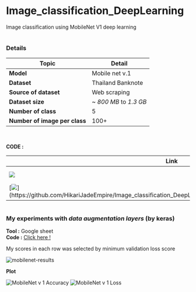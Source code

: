# Image_classification_DeepLearning
Image classification using MobileNet V1 deep learning

# <h3> Details </h3>

| Topic | Detail |
|--|--|
| **Model** | Mobile net v.1 |
| **Dataset** | Thailand Banknote |
| **Source of dataset** | Web scraping |
| **Dataset size** | ~ *800 MB* to *1.3 GB* |
| **Number of class** | 5 |
| **Number of image per class** | 100+ |

<br>

**CODE :** <br>

| Link | Description |
|---|---|
| [![](https://colab.research.google.com/assets/colab-badge.svg)](https://colab.research.google.com/github/HikariJadeEmpire/Image_classification_DeepLearning/blob/main/MobileNet_with_GradCAM.ipynb) | code by Colab |
| [![](https://img.shields.io/badge/Github-.ipynb-rgb(208,211,212)?style=f?style=flat-square&logo=github&logoColor=white)](https://github.com/HikariJadeEmpire/Image_classification_DeepLearning/blob/main/MobileNet_with_GradCAM.ipynb) | code by Github |

# <h3> My experiments with *data augmentation layers* (by keras) </h3>

**Tool :** Google sheet <br>
**Code :** [Click here !](https://github.com/HikariJadeEmpire/Image_classification_DeepLearning/blob/main/MobileNet_with_Augmentation_layer.ipynb)

My scores in each row was selected by minimum validation loss score <br>

![mobilenet-results](https://github.com/HikariJadeEmpire/Image_classification_DeepLearning/assets/118663358/bc94de6f-3f48-4d11-bf77-be13031097a1)

**Plot**

![MobileNet v 1 Accuracy](https://github.com/HikariJadeEmpire/Image_classification_DeepLearning/assets/118663358/cc40c27e-0fd8-43a1-a797-98d73ca83b20)
![MobileNet v 1 Loss](https://github.com/HikariJadeEmpire/Image_classification_DeepLearning/assets/118663358/a7cb9908-a1a0-4f11-bfbc-355039c2b3fa)



